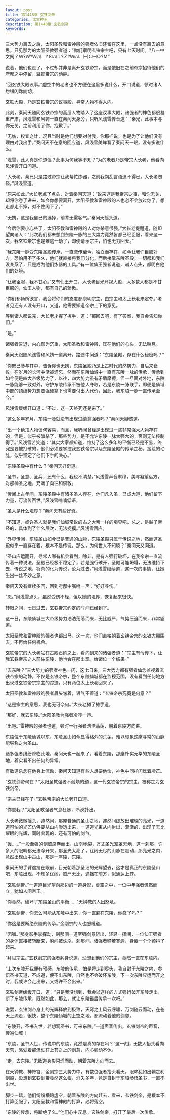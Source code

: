 ```yaml
---
layout: post
title: 第1448章 玄铁剑帝
categories: 太古神王
description: 第1448章 玄铁剑帝
keywords:
---
```


三大势力离去之后，太阳圣教和雷神殿的强者依旧还留在这里，一点没有离去的意思，只见那为的太阳圣教强者道：“你们禀明玄铁宗主吧，只有七天时间。?八一中文网 ? Ｗ?Ｗ?Ｗ㈧．?８㈧１?Ｚ?Ｗ㈧．㈠Ｃ㈠Ｏ?Ｍ”

说着，他们也走了，不过却并非是离开玄铁帝宗，而是依旧在之前帝宗招待他们的府邸之中停留，监视帝宗的动静。

“回玄铁大殿议事。”虚空中的老者也不方便在这里多说什么，开口说道，顿时诸人纷纷闪烁而动。

玄铁大殿，乃是玄铁帝宗的议事殿，寻常人物不得入内。

此刻，秦问天随同玄铁帝宗的高层人物踏入了这座议事大殿，诸强者的神色都很凝重严肃，风浅雪和风铸一直在秦问天身旁，只听风浅雪传音道：“秦兄，此事本与你无关，之前利用了你，抱歉了。”

“无妨，权宜之计，况且当时是他们想要对付我，你那样说，也是为了让他们没有理由对我出手。”秦问天不在意的回应道，风浅雪美眸看了秦问天一眼，没有多说什么。

“浅雪，此人真是你道侣？此事为何我等不知？”为的老者乃是帝宗大长老，他看向风浅雪开口问道。

“大长老，秦兄只是路过帝宗让我帮忙炼器，之前我胡乱言语迫不得已，大长老勿怪。”风浅雪道。

“原来如此。”大长老点了点头，对着秦问天道：“说来这是我帝宗之事，和你无关，却将你卷了进来，如今你想要离开，太阳圣教和雷神殿的人也必不会放过你了，想走都走不掉，对不住阁下了。”

“无妨，这是我自己的选择，前辈无需客气。”秦问天摇头道。

“今后你要小心些了，太阳圣教和雷神殿的人对你杀意很强。”大长老提醒道，随即望向诸人：“此次我们都未想到东陵一脉的三大势力竟然皆都已经臣服，看来这一次，我玄铁帝宗也是难逃一劫了，即便请示宗主，怕也无力回天。”

“我东陵一脉受东陵圣殿传承，一直流传至今，独立而存在，如今让我们臣服对方，恐怕用不了多久，他们就直接将我们分化，而后接掌东陵圣殿，一切都和我们没关系了，只是成为他们炼器的工具。”有一位仙王强者说道，诸人点头，都明白他们的处境。

“让我臣服，我不甘心。”又有仙王开口，大长老目光环视大殿，大多数人都是不甘臣服的，仙王人物，都有自己的骄傲。

“你们都畅所欲言，我会将你们的态度都禀明宗主，由宗主和太上长老来定夺。”老者见还有人没有开口，又道，他需要知道帝宗上下的意见。

等到诸人都说完，大长老才挥了挥手，道：“都回去吧，有了答案，我自会告知你们。”

“是。”

诸强者告退，内心颇为沉重，太阳圣教和雷神殿，压在他们的心头，无法喘息。

秦问天跟随风浅雪和风铸一道离开，路途中问道：“东陵圣殿，存在什么秘密吗？”

“你既已参与其中，告诉你也无妨，东陵圣殿乃是上古时代的然势力，自后来衰败，在岁月的长河中渐被遗忘，然而在东陵仙城中一直有东陵一脉的传承，传承到如今便是四大帝级势力了，以往，四大势力虽有矛盾摩擦，但一旦面对外地，东陵一脉能够一致对外，守护东陵传承不被他人夺取，若是东陵一脉联手，即便是仙域中部的顶级势力想要强硬拿下也需要付出大代价，因此，我东陵一脉一直传承至今。”

风浅雪缓缓开口道：“不过，这一天终究还是来了。”

“这么多年岁月，东陵一脉就没有出现过绝巅强者吗？”秦问天疑惑道。

“出一个绝顶人物谈何容易，而且，我听闻曾经是出现过一些非常强大人物存在的，但是，似乎被暗杀了，那些势力，是不允许东陵一脉太强大的，否则无法控制得了。”风浅雪苦笑道：“其实大家都知道，维持了这么多年的平衡已经是不易，终究是要被打破的，他们必须要掌控我玄铁帝宗以及东陵圣殿的传承之秘，蛮荒的动乱，似乎坚定了他们下手的决心。”

“东陵圣殿中有什么？”秦问天好奇道。

“圣书，圣意、圣兵，还有什么，我也不清楚。”风浅雪声音肃穆，美眸凝望远方，对那神圣之地，充满了向往和崇敬。

“传闻上古年间，东陵圣殿中有诸多圣人存在，他们凡入圣，已成大道，他们留下力量，可流传百世。”风浅雪喃喃低语。

“圣人是什么境界？”秦问天有些好奇。

“不知道，或许圣人就是我们仙域常说的古之大帝一样的境界吧，总之，是越了帝经的，具体到了什么层次，无法捉摸。”风浅雪回应。

“外界传闻，东陵圣山如今已是普通的山脉，东陵圣殿只属于传说之地，然而这圣殿似乎一直存在着，根本不是传说，那么，为何世人不知晓？”秦问天又问道。

“圣山应运而开，寻常人哪有机会看到，除非，是有人强行破坏，在我帝宗一直流传着一种说法，圣殿已经极不稳定了，若是强行破开，圣殿可能坍塌，无法维持下去，传说之地，将真的化为传说，沦为过去。”风浅雪继续道，这一次的事情，让她生出一丝不妙之意。

秦问天没有继续多问，回到府邸中嘱咐一声：“好好养伤。”

“恩。”风浅雪点头，虽然受伤不轻，但以她的境界，恢复起来很快。

转眼之间，七日过去，玄铁帝宗约定的时间已经到了。

这一日，东陵仙城三大帝级势力浩浩荡荡而来，无比威严，气势压迫而来，非常霸道。

太阳圣教和雷神殿的强者也都出马，这一次，他们直接朝着玄铁帝宗的玄铁大殿围去，不再给任何机会。

玄铁帝宗的大长老站在古殿石阶之上，看向到来的诸强者道：“宗主有令传下，让我玄铁帝宗之人前往东陵，他也会在那出现，给诸位一个结果。”

“去东陵？”三大势力的强者神色一闪，这七日来，三大势力都有强者仙念监视着玄铁帝宗的动静，不仅是玄铁帝宗，整个东陵仙城都在监视范围，没有看到任何地方出现过玄铁帝宗宗主的踪迹，只有两位太上长老回来了。

太阳圣教和雷神殿的强者眉头皱着，语气不善道：“玄铁帝宗究竟是何意？”

“这是宗主的意思，我也无可奈何。”大长老摊了摊手道。

“那好，就去东陵。”太阳圣教为强者冷哼一声。

“出吧。”雷神殿的强者也道，顿时一行强者浩浩荡荡，朝着东陵方向进。

东陵位于东陵仙城以东，东陵圣山如今显得格外的荒芜，难以想象这座寻常的山脉能够称之为圣山。

诸多强者纷纷降临此地，秦问天也一起来了，看着东陵，那座朴实无华的东陵圣地，着实看不出任何的异常。

有数道杀念在他身上流动，秦问天知道有些人想要他命，神色中同样闪烁着冷芒。

“玄铁剑帝何在？”太阳圣教强者不耐烦的道，这一代玄铁帝宗的宗主，被称之为玄铁剑帝。

“宗主已经在了。”玄铁帝宗的大长老开口道。

“你耍我？”太阳圣教强者气息狂暴，冷漠扑出。

大长老微微摇头，遽然间，那座普通的圣山之地，遽然间绽放出璀璨的亮光，一道道可怕的光芒仿佛要从山内渗透出来，一道道光束从内射出，渐渐的，出现了无比耀眼的光辉，同时出现的，还有可怕的剑气。

“轰……”一股至强的剑威席卷而出，山崩地裂，万丈圣光笼罩天地，这一刹那，许多人的眼睛都无法睁开来，那圣光太亮了，辽阔无尽的山脉在震动，那亮光之内，竟然出现山中古山，那是一座陵，东陵。

秦问天的手臂遮挡在眼前，目光朝着那圣洁的光辉望去，这才是真正的东陵圣山吧，东陵出现，不知多辽阔，威严无比，遮挡在前方，似通达上苍。

“玄铁剑帝。”一道道目光望向那边的一道身影，虚空之中，一位中年强者傲然而立，犹如人间帝王。

“你竟然，破坏了东陵圣山的平衡……”天钟教的人出怒吼。

“玄铁剑帝，你怎么可能从东陵中出来，你一直躲在东陵，你疯了吗？”

“你这是要断绝东陵的传承。”金刚宗的人也怒吼道。

“闭嘴。”那身影手掌挥动，刹那间一道至强剑意斩出，轻轻一挥间，一位仙王强者的身体直接被斩断来，瞬间被诛杀，刹那间，诸强者噤若寒蝉，身躯一个个颤抖了起来。

“拜见宗主。”玄铁剑宗的强者躬身说道，没想到他们的宗主，竟然一直在东陵内。

“上次东陵开我便有预感，东陵的传承，怕是将走到尽头，我自封于东陵之内，参悟圣书天道，不成道，便不出东陵，自然也不会破坏东陵，下一次东陵应运而开之时，我或许会走出来，又或许不会出来。”

玄铁剑帝缓缓开口，道：“只是我没想到，我会以这样的方式强行破开东陵走出，断了东陵传承，既然如此，那么，就让东陵最后传承一次吧。”

说罢，玄铁剑帝身上的光辉释放到极致，天穹之上风云呼啸，万剑随云而动，在苍天上流走，很快，整个东陵仙城的上空之地，都流动着他的剑意。

“东陵开，圣书入世，若想观圣书，可来东陵。”一道声音传出，玄铁剑帝的声音，传遍仙城！

“东陵，圣书入世，传说中的东陵，竟然是真的存在吗？”这一刻，无数人抬头看向天穹，感受着那流动在上苍之上的剑意，内心颤动不休。

“走，去东陵。”无数道身影闪烁而动，朝着东陵方向而去。

在天钟教、神符宫、金刚宗三大势力中，有数位强者抬头看天，眼眸犹如出鞘之利剑般，没想到玄铁剑帝竟然这么狠，消失多年，竟是自封于东陵参悟圣书，一直不出世。

脚步一踏，他们纷纷横跨虚空，朝着东陵的方向赶去，看来，玄铁剑帝，是根本不打算臣服了，太阳圣教和雷神殿的打算，必将落空。

“东陵的传承，将断绝了么。”他们心中叹息，玄铁剑帝，打开了最后一次传承。
